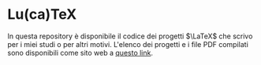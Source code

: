 # Lu(ca)TeX

In questa repository è disponibile il codice dei progetti $\LaTeX$ che scrivo per i miei studi o per altri motivi. L'elenco dei progetti e i file PDF compilati sono disponibili come sito web a [questo link](https://luckeedev.github.io/LuTeX).
